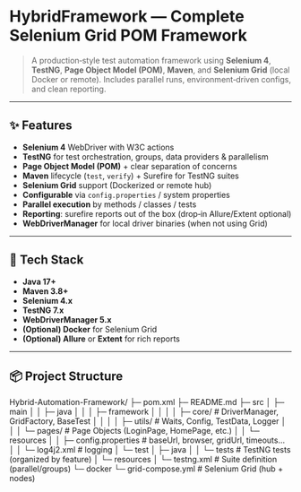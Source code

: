 
# HybridFramework — Complete Selenium Grid POM Framework

> A production‑style test automation framework using **Selenium 4**, **TestNG**, **Page Object Model (POM)**, **Maven**, and **Selenium Grid** (local Docker or remote). Includes parallel runs, environment‑driven configs, and clean reporting.

---

## ✨ Features

- **Selenium 4** WebDriver with W3C actions
- **TestNG** for test orchestration, groups, data providers & parallelism
- **Page Object Model (POM)** + clear separation of concerns
- **Maven** lifecycle (`test`, `verify`) + Surefire for TestNG suites
- **Selenium Grid** support (Dockerized or remote hub)
- **Configurable** via `config.properties` / system properties
- **Parallel execution** by methods / classes / tests
- **Reporting**: surefire reports out of the box (drop‑in Allure/Extent optional)
- **WebDriverManager** for local driver binaries (when not using Grid)

---

## 🧰 Tech Stack

- **Java 17+**
- **Maven 3.8+**
- **Selenium 4.x**
- **TestNG 7.x**
- **WebDriverManager 5.x**
- **(Optional) Docker** for Selenium Grid
- **(Optional) Allure** or **Extent** for rich reports

---

## 📦 Project Structure
Hybrid-Automation-Framework/
├─ pom.xml
├─ README.md
├─ src
│ ├─ main
│ │ ├─ java
│ │ │ ├─ framework
│ │ │ │ ├─ core/ # DriverManager, GridFactory, BaseTest
│ │ │ │ ├─ utils/ # Waits, Config, TestData, Logger
│ │ │ └─ pages/ # Page Objects (LoginPage, HomePage, etc.)
│ │ └─ resources
│ │ ├─ config.properties # baseUrl, browser, gridUrl, timeouts...
│ │ └─ log4j2.xml # logging
│ └─ test
│ ├─ java
│ │ └─ tests # TestNG tests (organized by feature)
│ └─ resources
│ └─ testng.xml # Suite definition (parallel/groups)
└─ docker
└─ grid-compose.yml # Selenium Grid (hub + nodes)
